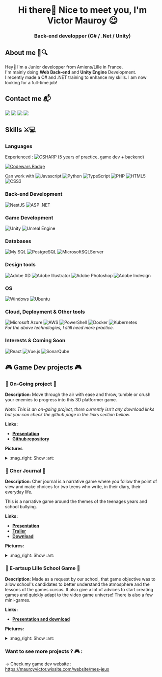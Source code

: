 <h1 align="center">Hi there👋 Nice to meet you, I'm Victor Mauroy 😉</h1>
<h3 align="center"><b>Back-end developper (C# / .Net / Unity)</b></h3>

## About me 📰🔍
Hey🙂 I'm a Junior developper from Amiens/Lille in France. <br>
I'm mainly doing **Web Back-end** and **Unity Engine** Development. <br>
I recently made a C# and .NET training to enhance my skills. 
I am now looking for a full-time job! 

## **Contact me 📬**
<a target="_blank" href="https://www.linkedin.com/in/victor-mauroy-01803a1a5/"><img src="https://img.shields.io/badge/linkedin-%230077B5.svg?&style=for-the-badge&logo=linkedin&logoColor=white" /></a>
<a href="mailto:mauroy.victor@gmail.com"><img src="https://img.shields.io/badge/gmail-%23D14836.svg?&style=for-the-badge&logo=gmail&logoColor=white" /></a>
<a href="https://github.com/VictorMauroy/VictorMauroy/blob/main/CV_VictorMauroy.pdf"><img src="https://img.shields.io/badge/CV%20-%20Resume-ea580f?style=for-the-badge" /></a>
<a href="https://mauroyvictor.wixsite.com/website"><img src="https://img.shields.io/badge/Game_Dev_Portfolio-black?style=for-the-badge&logo=Google-chrome&logoColor=white)" /></a>

## Skills ⚔💻

### Languages 
Experienced : ![CSHARP](https://img.shields.io/badge/C_Sharp-168214.svg?style=flat&logo=csharp&logoColor=white) 
(5 years of practice, game dev + backend)

[![Codewars Badge](https://www.codewars.com/users/VictorMauroy/badges/large)](https://www.codewars.com/users/VictorMauroy)

Can work with 
![Javascript](https://img.shields.io/badge/javascript-168214.svg?style=flat&logo=javascript&logoColor=white) 
![Python](https://img.shields.io/badge/python-3776AB.svg?style=flat&logo=python&logoColor=white)
![TypeScript](https://img.shields.io/badge/typescript-3178C6.svg?style=flat&logo=typescript&logoColor=white)
![PHP](https://img.shields.io/badge/PHP-777BB4.svg?style=flat&logo=php&logoColor=white)
![HTML5](https://img.shields.io/badge/HTML5-E34F26.svg?style=flat&logo=html5&logoColor=white)
![CSS3](https://img.shields.io/badge/CSS3-1572B6.svg?style=flat&logo=css3&logoColor=white)

### Back-end Development
![NestJS](https://img.shields.io/badge/nestjs-23E0234E.svg?style=for-the-badge&logo=nestjs&logoColor=white)
![ASP .NET](https://img.shields.io/badge/ASP_.NET-512BD4.svg?style=for-the-badge&logo=dotnet&logoColor=white)

### Game Development
![Unity](https://img.shields.io/badge/-Unity-black?style=for-the-badge&logo=unity&logoColor=white)
![Unreal Engine](https://img.shields.io/badge/-Unreal_Engine-0E1128?style=for-the-badge&logo=unrealengine&logoColor=white)

### Databases
![My SQL](https://img.shields.io/badge/-mysql-4479A1?style=for-the-badge&logo=mysql&logoColor=white)
![PostgreSQL](https://img.shields.io/badge/-PostgreSQL-4169E1?style=for-the-badge&logo=postgresql&logoColor=white)
![MicrosoftSQLServer](https://img.shields.io/badge/Microsoft%20SQL%20Server-CC2927?style=for-the-badge&logo=microsoft%20sql%20server&logoColor=white)

### Design tools
![Adobe XD](https://img.shields.io/badge/-Adobe_XD-FF61F6?style=for-the-badge&logo=adobexd&logoColor=white)
![Adobe Illustrator](https://img.shields.io/badge/-Adobe_Illustrator-FF9A00?style=for-the-badge&logo=adobeillustrator&logoColor=white)
![Adobe Photoshop](https://img.shields.io/badge/-Adobe_Photoshop-31A8FF?style=for-the-badge&logo=adobephotoshop&logoColor=white)
![Adobe Indesign](https://img.shields.io/badge/-Adobe_Indesign-FF3366?style=for-the-badge&logo=adobeindesign&logoColor=white)

### OS 
![Windows](https://img.shields.io/badge/-Windows-0078D6?style=for-the-badge&logo=windows&logoColor=white)
![Ubuntu](https://img.shields.io/badge/-Ubuntu-E95420?style=for-the-badge&logo=ubuntu&logoColor=white)

### Cloud, Deployment & Other tools
![Microsoft Azure](https://img.shields.io/badge/-Microsoft_Azure-0078D4?style=for-the-badge&logo=microsoftazure&logoColor=white)
![AWS](https://img.shields.io/badge/AWS-%23FF9900.svg?style=for-the-badge&logo=amazon-aws&logoColor=white)
![PowerShell](https://img.shields.io/badge/PowerShell-%235391FE.svg?style=for-the-badge&logo=powershell&logoColor=white)
![Docker](https://img.shields.io/badge/docker-%230db7ed.svg?style=for-the-badge&logo=docker&logoColor=white)
![Kubernetes](https://img.shields.io/badge/kubernetes-%23326ce5.svg?style=for-the-badge&logo=kubernetes&logoColor=white)
<br />
*For the above technologies, I still need more practice.*

### Interests & Coming Soon
![React](https://img.shields.io/badge/react-%2320232a.svg?style=for-the-badge&logo=react&logoColor=%2361DAFB)
![Vue.js](https://img.shields.io/badge/vuejs-%2335495e.svg?style=for-the-badge&logo=vuedotjs&logoColor=%234FC08D)
![SonarQube](https://img.shields.io/badge/SonarQube-black?style=for-the-badge&logo=sonarqube&logoColor=4E9BCD)

## :video_game: Game Dev projects :video_game:

### :european_castle: On-Going project :construction:
**Description:** 
Move through the air with ease and throw, tumble or crush your enemies to progress into this 3D platformer game.

*Note: This is an on-going project, there currently isn't any download links but you can check the github page in the links section bellow.*

**Links:**
- [**Presentation**](https://mauroyvictor.wixsite.com/website/currentproject)
- [**Github repository**](https://github.com/VictorMauroy/The-Hardest-Dungeon)

**Pictures**
<details>
<summary>:mag_right: Show :art:</summary>
<img src="resources/TheHardestDungeon/MainCharProjectionMode.png" width="320" height="200" alt="Dungeon power" />
<img src="resources/TheHardestDungeon/hardestDungeon_huntsystem.gif" width="320" height="200" alt="Dungeon hunt system" />
<img src="resources/TheHardestDungeon/HardestDungeon_Projection.gif" width="320" height="200" alt="Dungeon enemy control" />
<img src="resources/TheHardestDungeon/hardestDungeon_jumpOnEnemies.gif" width="320" height="200" alt="Dungeon fights" />
</details>

### :book: Cher Journal :orange_book:
**Description:** Cher journal is a narrative game where you follow the point of view and make choices for two teens who write, in their diary, their everyday life.

This is a narrative game around the themes of the teenages years and school bullying.

**Links:** 
- [**Presentation**](https://mauroyvictor.wixsite.com/website/cher-journal) 
- [**Trailer**](https://www.youtube.com/watch?v=xudUMBcEUQ4)
- [**Download**](https://roman-grzegorzewski.itch.io/cher-journal)

**Pictures:**
<details>
<summary>:mag_right: Show :art:</summary>
<img src="resources/CherJournal/CherJournalWilliam.png" width="320" height="200" alt="William Diary" />
<img src="resources/CherJournal/CherJournalAudrey.png" width="320" height="200" alt="Audrey Diary" />
<img src="resources/CherJournal/TurnPagesGIF.gif" width="320" height="200" alt="Game View" />
<img src="resources/CherJournal/CherJournal_Eyes.gif" width="320" height="200" alt="Important Choice" />
</details>

### :office: E-artsup Lille School Game :art:
**Description:**
Made as a request by our school, that game objective was to allow school's candidates to better understand the atmosphere and the lessons of the games cursus. It also give a lot of advices to start creating games and quickly adapt to the video game universe! There is also a few mini-games.

**Links:** 
- [**Presentation and download**](https://mauroyvictor.wixsite.com/website/l-%C3%A9cole-e-artsup-lille)

**Pictures:**
<details>
<summary>:mag_right: Show :art:</summary>
<img src="resources/ProjetEcoleEartGif.gif" width="500" height="300" alt="E-Art game gif" />
</details>

### **Want to see more projects ?** :video_game: :
-> Check my game dev website : https://mauroyvictor.wixsite.com/website/mes-jeux
